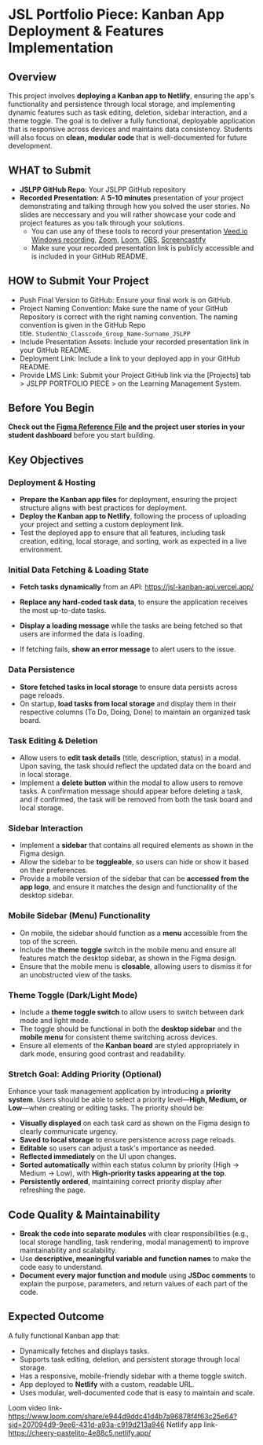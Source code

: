 # JSL Portfolio Piece: Kanban App Deployment & Features Implementation

## Overview

This project involves **deploying a Kanban app to Netlify**, ensuring the app's functionality and persistence through local storage, and implementing dynamic features such as task editing, deletion, sidebar interaction, and a theme toggle. The goal is to deliver a fully functional, deployable application that is responsive across devices and maintains data consistency. Students will also focus on **clean, modular code** that is well-documented for future development.

## WHAT to Submit

- **JSLPP GitHub Repo**: Your JSLPP GitHub repository
- **Recorded Presentation:** A **5-10 minutes** presentation of your project demonstrating and talking through how you solved the user stories. No slides are neccessary and you will rather showcase your code and project features as you talk through your solutions.
  - You can use any of these tools to record your presentation [Veed.io](https://www.veed.io/) [Windows recording](https://www.microsoft.com/en-us/windows/learning-center/how-to-record-screen-windows-11), [Zoom](https://www.zoom.com/), [Loom](https://www.loom.com/), [OBS](https://obsproject.com/), [Screencastify](https://www.screencastify.com/)
  - Make sure your recorded presentation link is publicly accessible and is included in your GitHub README.

## HOW to Submit Your Project

- Push Final Version to GitHub: Ensure your final work is on GitHub.
- Project Naming Convention: Make sure the name of your GitHub Repository is correct with the right naming convention. The naming convention is given in the GitHub Repo title. `StudentNo_Classcode_Group_Name-Surname_JSLPP`
- Include Presentation Assets: Include your recorded presentation link in your GitHub README.
- Deployment Link: Include a link to your deployed app in your GitHub README.
- Provide LMS Link: Submit your Project GitHub link via the [Projects] tab > JSLPP PORTFOLIO PIECE > on the Learning Management System.

## Before You Begin

**Check out the [Figma Reference File](https://www.figma.com/design/y7bFCUYL5ZHfPeojACBXg2/Challenges-%7C-JSL?node-id=6033-11092&t=XbQhBWPYxXDAqp3x-1) and the project user stories in your student dashboard** before you start building.

## Key Objectives

### Deployment & Hosting

- **Prepare the Kanban app files** for deployment, ensuring the project structure aligns with best practices for deployment.
- **Deploy the Kanban app to Netlify**, following the process of uploading your project and setting a custom deployment link.
- Test the deployed app to ensure that all features, including task creation, editing, local storage, and sorting, work as expected in a live environment.

### Initial Data Fetching & Loading State

- **Fetch tasks dynamically** from an API: https://jsl-kanban-api.vercel.app/

- **Replace any hard-coded task data**, to ensure the application receives the most up-to-date tasks.

- **Display a loading message** while the tasks are being fetched so that users are informed the data is loading.
- If fetching fails, **show an error message** to alert users to the issue.

### Data Persistence

- **Store fetched tasks in local storage** to ensure data persists across page reloads.
- On startup, **load tasks from local storage** and display them in their respective columns (To Do, Doing, Done) to maintain an organized task board.

### Task Editing & Deletion

- Allow users to **edit task details** (title, description, status) in a modal. Upon saving, the task should reflect the updated data on the board and in local storage.
- Implement a **delete button** within the modal to allow users to remove tasks. A confirmation message should appear before deleting a task, and if confirmed, the task will be removed from both the task board and local storage.

### Sidebar Interaction

- Implement a **sidebar** that contains all required elements as shown in the Figma design.
- Allow the sidebar to be **toggleable**, so users can hide or show it based on their preferences.
- Provide a mobile version of the sidebar that can be **accessed from the app logo**, and ensure it matches the design and functionality of the desktop sidebar.

### Mobile Sidebar (Menu) Functionality

- On mobile, the sidebar should function as a **menu** accessible from the top of the screen.
- Include the **theme toggle** switch in the mobile menu and ensure all features match the desktop sidebar, as shown in the Figma design.
- Ensure that the mobile menu is **closable**, allowing users to dismiss it for an unobstructed view of the tasks.

### Theme Toggle (Dark/Light Mode)

- Include a **theme toggle switch** to allow users to switch between dark mode and light mode.
- The toggle should be functional in both the **desktop sidebar** and the **mobile menu** for consistent theme switching across devices.
- Ensure all elements of the **Kanban board** are styled appropriately in dark mode, ensuring good contrast and readability.

### Stretch Goal: Adding Priority (Optional)

Enhance your task management application by introducing a **priority system**. Users should be able to select a priority level—**High, Medium, or Low**—when creating or editing tasks. The priority should be:

- **Visually displayed** on each task card as shown on the Figma design to clearly communicate urgency.
- **Saved to local storage** to ensure persistence across page reloads.
- **Editable** so users can adjust a task's importance as needed.
- **Reflected immediately** on the UI upon changes.
- **Sorted automatically** within each status column by priority (High → Medium → Low), with **High-priority tasks appearing at the top**.
- **Persistently ordered**, maintaining correct priority display after refreshing the page.

## Code Quality & Maintainability

- **Break the code into separate modules** with clear responsibilities (e.g., local storage handling, task rendering, modal management) to improve maintainability and scalability.
- Use **descriptive, meaningful variable and function names** to make the code easy to understand.
- **Document every major function and module** using **JSDoc comments** to explain the purpose, parameters, and return values of each part of the code.

## Expected Outcome

A fully functional Kanban app that:

- Dynamically fetches and displays tasks.
- Supports task editing, deletion, and persistent storage through local storage.
- Has a responsive, mobile-friendly sidebar with a theme toggle switch.
- App deployed to **Netlify** with a custom, readable URL.
- Uses modular, well-documented code that is easy to maintain and scale.

Loom video link- https://www.loom.com/share/e944d9ddc41d4b7a96878f4f63c25e64?sid=207094d9-9ee6-431d-a93a-c919d213a946
Netlify app link- https://cheery-pastelito-4e88c5.netlify.app/
